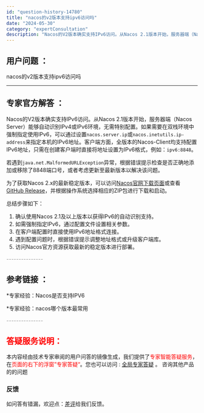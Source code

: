 ```yaml
---
id: "question-history-14780"
title: "nacos的v2版本支持ipv6访问吗"
date: "2024-05-30"
category: "expertConsultation"
description: "Nacos的V2版本确实支持IPv6访问。从Nacos 2.1版本开始，服务器端（Nacos Server）能够自动识别IPv4或IPv6环境，无需特别配置。如果需要在双栈环境中强制指定使用IPv6，可以通过设置`nacos.server.ip`或`nacos.inetutils.ip-addres"
---
```


## 用户问题 ： 
 nacos的v2版本支持ipv6访问吗  

---------------
## 专家官方解答 ：

Nacos的V2版本确实支持IPv6访问。从Nacos 2.1版本开始，服务器端（Nacos Server）能够自动识别IPv4或IPv6环境，无需特别配置。如果需要在双栈环境中强制指定使用IPv6，可以通过设置`nacos.server.ip`或`nacos.inetutils.ip-address`来指定本机的IPv6地址。客户端方面，全版本的Nacos-Client均支持配置IPv6地址，只需在创建客户端时直接将地址设置为IPv6格式，例如：`ipv6:8848`。

若遇到`java.net.MalformedURLException`异常，根据错误提示检查是否正确地添加或移除了8848端口号，或者考虑更新至最新版本以解决该问题。

为了获取Nacos 2.x的最新稳定版本，可以访问[Nacos官网下载页面](https://nacos.io/download/nacos-server/)或查看[GitHub Release](https://github.com/alibaba/nacos/releases)，并根据操作系统选择相应的ZIP包进行下载和启动。

总结步骤如下：
1. 确认使用Nacos 2.1及以上版本以获得IPv6的自动识别支持。
2. 如需强制指定IPv6，通过配置文件设置相关参数。
3. 在客户端配置时直接使用IPv6地址格式连接。
4. 遇到配置问题时，根据错误提示调整地址格式或升级客户端库。
5. 访问Nacos官方资源获取最新的稳定版本进行部署。


<font color="#949494">---------------</font> 


## 参考链接 ：

*专家经验：Nacos是否支持IPV6 
 
 *专家经验：nacos哪个版本最常用 


 <font color="#949494">---------------</font> 
 


## <font color="#FF0000">答疑服务说明：</font> 

本内容经由技术专家审阅的用户问答的镜像生成，我们提供了<font color="#FF0000">专家智能答疑服务</font>，在<font color="#FF0000">页面的右下的浮窗”专家答疑“</font>。您也可以访问 : [全局专家答疑](https://answer.opensource.alibaba.com/docs/intro) 。 咨询其他产品的的问题

### 反馈
如问答有错漏，欢迎点：[差评](https://ai.nacos.io/user/feedbackByEnhancerGradePOJOID?enhancerGradePOJOId=14790)给我们反馈。
